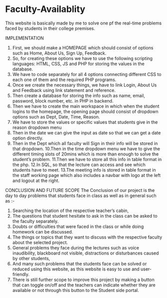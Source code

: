 # Faculty-Availablity
This website is basically made by me to solve one pf the real-time problems faced by students in their college premises.


IMPLEMENTATION
1. First, we should make a HOMEPAGE which should consist of options such as Home, 
   About Us, Sign Up, Feedback.
2. So, for creating these options we have to use the following scripting languages: HTML, 
   CSS, JS and PHP for storing the values in the database.
3. We have to code separately for all 4 options connecting different CSS to each one of 
   them and the required PHP programs.
4. Once we create the necessary things, we have to link Login, About Us and Feedback 
   using link statement and reference.
5. Then create a database for storing the info such as name, email, password, block
   number, etc. in PHP in backend.
6. Then we have to create the main workspace in which when the student logins to the 
   homepage, the opening page should consist of dropdown options such as Dept, Date, 
   Time, Reason.
7. We have to store the values or specific values that students give in the reason dropdown 
   menu
8. Then in the date we can give the input as date so that we can get a date option directly.
9. Then in the Dept which all faculty will Sign in their info will be stored in that dropdown.
10.Then in the time dropdown menu we have to give the different timing slots of 20mins 
   which is more than enough to solve the student’s problem.
11.Then we have to store all this info in table format in the php.
12.In SQL, so that the lecture can access and see which students have to meet.
13.The meeting info is stored in table format in the staff working page which also includes a 
   navbar with logo at the left and logout at the right.
   
   
CONCLUSION AND FUTURE SCOPE
The Conclusion of our project is the day to day problems that students face in class as well as 
in general such as :-
1. Searching the location of the respective teacher’s cabin,
2. The questions that student hesitate to ask in the class can be asked to the faculty 
   separately.
3. Doubts or difficulties that were faced in the class or while doing homework can be 
   discussed.
4. The things or topics that they want to discuss with the respective faculty about the selected 
   project.
5. General problems they face during the lectures such as voice inaudibility, blackboard not 
   visible, distractions or disturbances caused by other students,
6. And many such problems that the students face can be solved or reduced using this 
   website, as this website is easy to use and user-friendly.
7. There is still further scope to improve this project by making a button that can toggle on/off 
   and the teachers can indicate whether they are available or not through this button to the 
   Student side portal.
